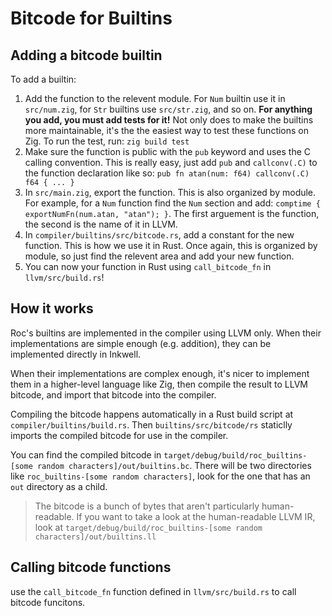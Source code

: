 # Bitcode for Builtins

## Adding a bitcode builtin

To add a builtin:
1. Add the function to the relevent module. For `Num` builtin use it in `src/num.zig`, for `Str` builtins use `src/str.zig`, and so on. **For anything you add, you must add tests for it!** Not only does to make the builtins more maintainable, it's the the easiest way to test these functions on Zig. To run the test, run: `zig build test`
2. Make sure the function is public with the `pub` keyword and uses the C calling convention. This is really easy, just add `pub` and `callconv(.C)` to the function declaration like so: `pub fn atan(num: f64) callconv(.C) f64 { ... }`
3. In `src/main.zig`, export the function. This is also organized by module. For example, for a `Num` function find the `Num` section and add: `comptime { exportNumFn(num.atan, "atan"); }`. The first arguement is the function, the second is the name of it in LLVM.
4. In `compiler/builtins/src/bitcode.rs`, add a constant for the new function. This is how we use it in Rust. Once again, this is organized by module, so just find the relevent area and add your new function.
5. You can now  your function in Rust using `call_bitcode_fn` in `llvm/src/build.rs`!

## How it works

Roc's builtins are implemented in the compiler using LLVM only.
When their implementations are simple enough (e.g. addition), they
can be implemented directly in Inkwell.

When their implementations are complex enough, it's nicer to
implement them in a higher-level language like Zig, then compile
the result to LLVM bitcode, and import that bitcode into the compiler.

Compiling the bitcode happens automatically in a Rust build script at `compiler/builtins/build.rs`.
Then `builtins/src/bitcode/rs` staticlly imports the compiled bitcode for use in the compiler.

You can find the compiled bitcode in `target/debug/build/roc_builtins-[some random characters]/out/builtins.bc`.
There will be two directories like `roc_builtins-[some random characters]`, look for the one that has an
`out` directory as a child.

> The bitcode is a bunch of bytes that aren't particularly human-readable.
> If you want to take a look at the human-readable LLVM IR, look at 
> `target/debug/build/roc_builtins-[some random characters]/out/builtins.ll`

## Calling bitcode functions

use the `call_bitcode_fn` function defined in `llvm/src/build.rs` to call bitcode funcitons.
